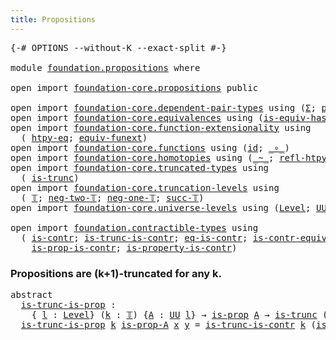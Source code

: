```yaml
---
title: Propositions
---
```


<pre class="Agda"><a id="38" class="Symbol">{-#</a> <a id="42" class="Keyword">OPTIONS</a> <a id="50" class="Pragma">--without-K</a> <a id="62" class="Pragma">--exact-split</a> <a id="76" class="Symbol">#-}</a>

<a id="81" class="Keyword">module</a> <a id="88" href="foundation.propositions.html" class="Module">foundation.propositions</a> <a id="112" class="Keyword">where</a>

<a id="119" class="Keyword">open</a> <a id="124" class="Keyword">import</a> <a id="131" href="foundation-core.propositions.html" class="Module">foundation-core.propositions</a> <a id="160" class="Keyword">public</a>

<a id="168" class="Keyword">open</a> <a id="173" class="Keyword">import</a> <a id="180" href="foundation-core.dependent-pair-types.html" class="Module">foundation-core.dependent-pair-types</a> <a id="217" class="Keyword">using</a> <a id="223" class="Symbol">(</a><a id="224" href="foundation-core.dependent-pair-types.html#515" class="Record">Σ</a><a id="225" class="Symbol">;</a> <a id="227" href="foundation-core.dependent-pair-types.html#588" class="InductiveConstructor">pair</a><a id="231" class="Symbol">;</a> <a id="233" href="foundation-core.dependent-pair-types.html#605" class="Field">pr1</a><a id="236" class="Symbol">;</a> <a id="238" href="foundation-core.dependent-pair-types.html#617" class="Field">pr2</a><a id="241" class="Symbol">)</a>
<a id="243" class="Keyword">open</a> <a id="248" class="Keyword">import</a> <a id="255" href="foundation-core.equivalences.html" class="Module">foundation-core.equivalences</a> <a id="284" class="Keyword">using</a> <a id="290" class="Symbol">(</a><a id="291" href="foundation-core.equivalences.html#3013" class="Function">is-equiv-has-inverse</a><a id="311" class="Symbol">;</a> <a id="313" href="foundation-core.equivalences.html#1621" class="Function Operator">_≃_</a><a id="316" class="Symbol">)</a>
<a id="318" class="Keyword">open</a> <a id="323" class="Keyword">import</a> <a id="330" href="foundation-core.function-extensionality.html" class="Module">foundation-core.function-extensionality</a> <a id="370" class="Keyword">using</a>
  <a id="378" class="Symbol">(</a> <a id="380" href="foundation-core.function-extensionality.html#965" class="Function">htpy-eq</a><a id="387" class="Symbol">;</a> <a id="389" href="foundation-core.function-extensionality.html#1301" class="Function">equiv-funext</a><a id="401" class="Symbol">)</a>
<a id="403" class="Keyword">open</a> <a id="408" class="Keyword">import</a> <a id="415" href="foundation-core.functions.html" class="Module">foundation-core.functions</a> <a id="441" class="Keyword">using</a> <a id="447" class="Symbol">(</a><a id="448" href="foundation-core.functions.html#322" class="Function">id</a><a id="450" class="Symbol">;</a> <a id="452" href="foundation-core.functions.html#420" class="Function Operator">_∘_</a><a id="455" class="Symbol">)</a>
<a id="457" class="Keyword">open</a> <a id="462" class="Keyword">import</a> <a id="469" href="foundation-core.homotopies.html" class="Module">foundation-core.homotopies</a> <a id="496" class="Keyword">using</a> <a id="502" class="Symbol">(</a><a id="503" href="foundation-core.homotopies.html#627" class="Function Operator">_~_</a><a id="506" class="Symbol">;</a> <a id="508" href="foundation-core.homotopies.html#741" class="Function">refl-htpy</a><a id="517" class="Symbol">)</a>
<a id="519" class="Keyword">open</a> <a id="524" class="Keyword">import</a> <a id="531" href="foundation-core.truncated-types.html" class="Module">foundation-core.truncated-types</a> <a id="563" class="Keyword">using</a>
  <a id="571" class="Symbol">(</a> <a id="573" href="foundation-core.truncated-types.html#1741" class="Function">is-trunc</a><a id="581" class="Symbol">)</a>
<a id="583" class="Keyword">open</a> <a id="588" class="Keyword">import</a> <a id="595" href="foundation-core.truncation-levels.html" class="Module">foundation-core.truncation-levels</a> <a id="629" class="Keyword">using</a>
  <a id="637" class="Symbol">(</a> <a id="639" href="foundation-core.truncation-levels.html#395" class="Datatype">𝕋</a><a id="640" class="Symbol">;</a> <a id="642" href="foundation-core.truncation-levels.html#416" class="InductiveConstructor">neg-two-𝕋</a><a id="651" class="Symbol">;</a> <a id="653" href="foundation-core.truncation-levels.html#448" class="Function">neg-one-𝕋</a><a id="662" class="Symbol">;</a> <a id="664" href="foundation-core.truncation-levels.html#432" class="InductiveConstructor">succ-𝕋</a><a id="670" class="Symbol">)</a>
<a id="672" class="Keyword">open</a> <a id="677" class="Keyword">import</a> <a id="684" href="foundation-core.universe-levels.html" class="Module">foundation-core.universe-levels</a> <a id="716" class="Keyword">using</a> <a id="722" class="Symbol">(</a><a id="723" href="Agda.Primitive.html#597" class="Postulate">Level</a><a id="728" class="Symbol">;</a> <a id="730" href="foundation-core.universe-levels.html#235" class="Primitive">UU</a><a id="732" class="Symbol">;</a> <a id="734" href="Agda.Primitive.html#810" class="Primitive Operator">_⊔_</a><a id="737" class="Symbol">)</a>

<a id="740" class="Keyword">open</a> <a id="745" class="Keyword">import</a> <a id="752" href="foundation.contractible-types.html" class="Module">foundation.contractible-types</a> <a id="782" class="Keyword">using</a>
  <a id="790" class="Symbol">(</a> <a id="792" href="foundation-core.contractible-types.html#1006" class="Function">is-contr</a><a id="800" class="Symbol">;</a> <a id="802" href="foundation.contractible-types.html#3778" class="Function">is-trunc-is-contr</a><a id="819" class="Symbol">;</a> <a id="821" href="foundation-core.contractible-types.html#1311" class="Function">eq-is-contr</a><a id="832" class="Symbol">;</a> <a id="834" href="foundation-core.contractible-types.html#3304" class="Function">is-contr-equiv</a><a id="848" class="Symbol">;</a> <a id="850" href="foundation-core.contractible-types.html#6898" class="Function">is-contr-Π</a><a id="860" class="Symbol">;</a>
    <a id="866" href="foundation-core.contractible-types.html#6620" class="Function">is-prop-is-contr</a><a id="882" class="Symbol">;</a> <a id="884" href="foundation-core.contractible-types.html#8208" class="Function">is-property-is-contr</a><a id="904" class="Symbol">)</a>
</pre>
### Propositions are (k+1)-truncated for any k.

<pre class="Agda"><a id="968" class="Keyword">abstract</a>
  <a id="is-trunc-is-prop"></a><a id="979" href="foundation.propositions.html#979" class="Function">is-trunc-is-prop</a> <a id="996" class="Symbol">:</a>
    <a id="1002" class="Symbol">{</a> <a id="1004" href="foundation.propositions.html#1004" class="Bound">l</a> <a id="1006" class="Symbol">:</a> <a id="1008" href="Agda.Primitive.html#597" class="Postulate">Level</a><a id="1013" class="Symbol">}</a> <a id="1015" class="Symbol">(</a><a id="1016" href="foundation.propositions.html#1016" class="Bound">k</a> <a id="1018" class="Symbol">:</a> <a id="1020" href="foundation-core.truncation-levels.html#395" class="Datatype">𝕋</a><a id="1021" class="Symbol">)</a> <a id="1023" class="Symbol">{</a><a id="1024" href="foundation.propositions.html#1024" class="Bound">A</a> <a id="1026" class="Symbol">:</a> <a id="1028" href="foundation-core.universe-levels.html#235" class="Primitive">UU</a> <a id="1031" href="foundation.propositions.html#1004" class="Bound">l</a><a id="1032" class="Symbol">}</a> <a id="1034" class="Symbol">→</a> <a id="1036" href="foundation-core.propositions.html#1309" class="Function">is-prop</a> <a id="1044" href="foundation.propositions.html#1024" class="Bound">A</a> <a id="1046" class="Symbol">→</a> <a id="1048" href="foundation-core.truncated-types.html#1741" class="Function">is-trunc</a> <a id="1057" class="Symbol">(</a><a id="1058" href="foundation-core.truncation-levels.html#432" class="InductiveConstructor">succ-𝕋</a> <a id="1065" href="foundation.propositions.html#1016" class="Bound">k</a><a id="1066" class="Symbol">)</a> <a id="1068" href="foundation.propositions.html#1024" class="Bound">A</a>
  <a id="1072" href="foundation.propositions.html#979" class="Function">is-trunc-is-prop</a> <a id="1089" href="foundation.propositions.html#1089" class="Bound">k</a> <a id="1091" href="foundation.propositions.html#1091" class="Bound">is-prop-A</a> <a id="1101" href="foundation.propositions.html#1101" class="Bound">x</a> <a id="1103" href="foundation.propositions.html#1103" class="Bound">y</a> <a id="1105" class="Symbol">=</a> <a id="1107" href="foundation.contractible-types.html#3778" class="Function">is-trunc-is-contr</a> <a id="1125" href="foundation.propositions.html#1089" class="Bound">k</a> <a id="1127" class="Symbol">(</a><a id="1128" href="foundation.propositions.html#1091" class="Bound">is-prop-A</a> <a id="1138" href="foundation.propositions.html#1101" class="Bound">x</a> <a id="1140" href="foundation.propositions.html#1103" class="Bound">y</a><a id="1141" class="Symbol">)</a>
</pre>